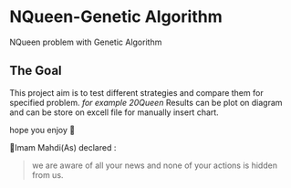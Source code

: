 # NQueen-Genetic Algorithm  
NQueen problem with Genetic Algorithm

## The Goal  
This project aim is to test different strategies and compare them for specified problem. _for example 20Queen_ 
Results can be plot on diagram and can be store on excell file for manually insert chart.

hope you enjoy :raised_hands:


:blossom:Imam Mahdi(As) declared :
> we are aware of all your news 
> and none of your actions is hidden from us.
